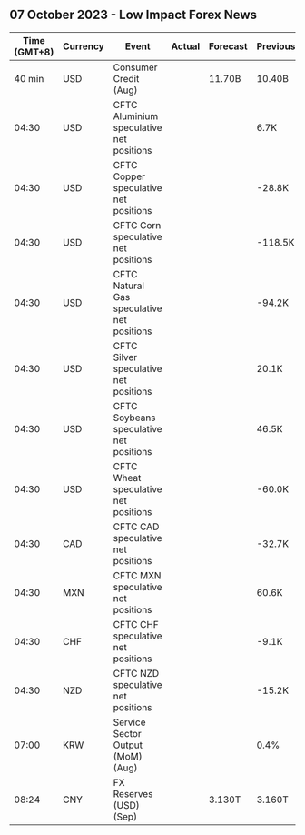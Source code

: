 ## 07 October 2023 - Low Impact Forex News

| Time (GMT+8) | Currency | Event | Actual | Forecast | Previous |
|------|----------|-------|--------|----------|----------|
| 40 min | USD | Consumer Credit (Aug) |  | 11.70B | 10.40B |
| 04:30 | USD | CFTC Aluminium speculative net positions |  |  | 6.7K |
| 04:30 | USD | CFTC Copper speculative net positions |  |  | -28.8K |
| 04:30 | USD | CFTC Corn speculative net positions |  |  | -118.5K |
| 04:30 | USD | CFTC Natural Gas speculative net positions |  |  | -94.2K |
| 04:30 | USD | CFTC Silver speculative net positions |  |  | 20.1K |
| 04:30 | USD | CFTC Soybeans speculative net positions |  |  | 46.5K |
| 04:30 | USD | CFTC Wheat speculative net positions |  |  | -60.0K |
| 04:30 | CAD | CFTC CAD speculative net positions |  |  | -32.7K |
| 04:30 | MXN | CFTC MXN speculative net positions |  |  | 60.6K |
| 04:30 | CHF | CFTC CHF speculative net positions |  |  | -9.1K |
| 04:30 | NZD | CFTC NZD speculative net positions |  |  | -15.2K |
| 07:00 | KRW | Service Sector Output (MoM) (Aug) |  |  | 0.4% |
| 08:24 | CNY | FX Reserves (USD) (Sep) |  | 3.130T | 3.160T |
